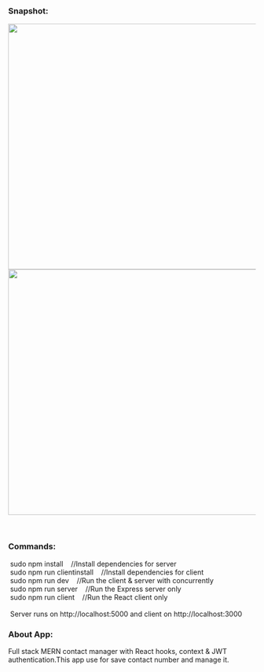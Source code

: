 
<h3>Snapshot:</h3>
<div align="center">
 <p float="left">
  <img src="#" width="700" height="500"/>
	 <br/>
  <img src="#" width="700" height="500"/>
	</p>
</div>
<br>
<h3>Commands:</h3>
	&nbsp;<span>sudo npm install &nbsp;&nbsp;&nbsp;//Install dependencies for server</span>
	<br/>
	&nbsp;<span>sudo npm run clientinstall &nbsp;&nbsp;&nbsp;//Install dependencies for client</span>
	<br>
	&nbsp;<span>sudo npm run dev &nbsp;&nbsp;&nbsp;//Run the client & server with concurrently</span>
	<br>
	&nbsp;<span>sudo npm run server &nbsp;&nbsp;&nbsp;//Run the Express server only</span>
	<br>
	&nbsp;<span>sudo npm run client &nbsp;&nbsp;&nbsp;//Run the React client only</span>
	<br><br>
	&nbsp;<span>Server runs on http://localhost:5000 and client on http://localhost:3000</span>
<br>
<h3>About App:</h3>
        <p>Full stack MERN contact manager with React hooks, context & JWT authentication.This app use for save contact number and manage it.</p>
	
	






